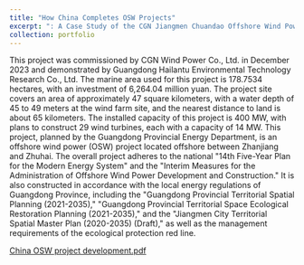 ```yaml
---
title: "How China Completes OSW Projects"
excerpt: ": A Case Study of the CGN Jiangmen Chuandao Offshore Wind Power Project"
collection: portfolio
---
```

This project was commissioned by CGN Wind Power Co., Ltd. in December 2023 and demonstrated by Guangdong Hailantu Environmental Technology Research Co., Ltd. The marine area used for this project is 178.7534 hectares, with an investment of 6,264.04 million yuan.
The project site covers an area of approximately 47 square kilometers, with a water depth of 45 to 49 meters at the wind farm site, and the nearest distance to land is about 65 kilometers. The installed capacity of this project is 400 MW, with plans to construct 29 wind turbines, each with a capacity of 14 MW.
This project, planned by the Guangdong Provincial Energy Department, is an offshore wind power (OSW) project located offshore between Zhanjiang and Zhuhai. The overall project adheres to the national "14th Five-Year Plan for the Modern Energy System" and the "Interim Measures for the Administration of Offshore Wind Power Development and Construction." It is also constructed in accordance with the local energy regulations of Guangdong Province, including the "Guangdong Provincial Territorial Spatial Planning (2021-2035)," "Guangdong Provincial Territorial Space Ecological Restoration Planning (2021-2035)," and the "Jiangmen City Territorial Spatial Master Plan (2020-2035) (Draft)," as well as the management requirements of the ecological protection red line.

[China OSW project development.pdf](https://github.com/user-attachments/files/17311494/China.OSW.project.development.pdf)
